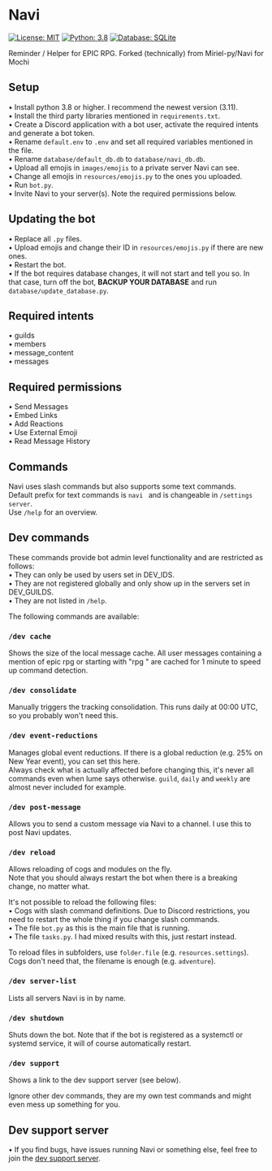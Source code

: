 # Navi

[![License: MIT](https://img.shields.io/badge/License-MIT-yellow.svg)](https://opensource.org/licenses/MIT) [![Python: 3.8](https://img.shields.io/badge/Python-3.8+-brightgreen.svg)](https://www.python.org/) [![Database: SQLite](https://img.shields.io/badge/Database-SQLite-blue.svg)](https://www.sqlite.org/index.html)

Reminder / Helper for EPIC RPG. Forked (technically) from Miriel-py/Navi for Mochi

## Setup

• Install python 3.8 or higher. I recommend the newest version (3.11).  
• Install the third party libraries mentioned in `requirements.txt`.  
• Create a Discord application with a bot user, activate the required intents and generate a bot token.  
• Rename `default.env` to `.env` and set all required variables mentioned in the file.  
• Rename `database/default_db.db` to `database/navi_db.db`.  
• Upload all emojis in `images/emojis` to a private server Navi can see.  
• Change all emojis in `resources/emojis.py` to the ones you uploaded.  
• Run `bot.py`.  
• Invite Navi to your server(s). Note the required permissions below.  

## Updating the bot

• Replace all `.py` files.  
• Upload emojis and change their ID in `resources/emojis.py` if there are new ones.  
• Restart the bot.  
• If the bot requires database changes, it will not start and tell you so. In that case, turn off the bot, **BACKUP YOUR DATABASE** and run `database/update_database.py`.  

## Required intents

• guilds  
• members  
• message_content  
• messages  

## Required permissions

• Send Messages  
• Embed Links  
• Add Reactions  
• Use External Emoji  
• Read Message History  

## Commands

Navi uses slash commands but also supports some text commands.  
Default prefix for text commands is `navi ` and is changeable in `/settings server`.  
Use `/help` for an overview.  

## Dev commands

These commands provide bot admin level functionality and are restricted as follows:  
• They can only be used by users set in DEV_IDS.  
• They are not registered globally and only show up in the servers set in DEV_GUILDS.  
• They are not listed in `/help`.  

The following commands are available:  

### `/dev cache`  

Shows the size of the local message cache. All user messages containing a mention of epic rpg or starting with "rpg " are cached for 1 minute to speed up command detection.  

### `/dev consolidate`  

Manually triggers the tracking consolidation. This runs daily at 00:00 UTC, so you probably won't need this.  

### `/dev event-reductions`  

Manages global event reductions. If there is a global reduction (e.g. 25% on New Year event), you can set this here.  
Always check what is actually affected before changing this, it's never all commands even when lume says otherwise. `guild`, `daily` and `weekly` are almost never included for example.  

### `/dev post-message`  

Allows you to send a custom message via Navi to a channel. I use this to post Navi updates.  

### `/dev reload`  

Allows reloading of cogs and modules on the fly.  
Note that you should always restart the bot when there is a breaking change, no matter what.  

It's not possible to reload the following files:  
• Cogs with slash command definitions. Due to Discord restrictions, you need to restart the whole thing if you change slash commands.  
• The file `bot.py` as this is the main file that is running.  
• The file `tasks.py`. I had mixed results with this, just restart instead.  

To reload files in subfolders, use `folder.file` (e.g. `resources.settings`). Cogs don't need that, the filename is enough (e.g. `adventure`).  

### `/dev server-list`  

Lists all servers Navi is in by name.  

### `/dev shutdown`  

Shuts down the bot. Note that if the bot is registered as a systemctl or systemd service, it will of course automatically restart.  

### `/dev support`  

Shows a link to the dev support server (see below).  

Ignore other dev commands, they are my own test commands and might even mess up something for you.  

## Dev support server

• If you find bugs, have issues running Navi or something else, feel free to join the [dev support server](https://discord.gg/Kz2Vz2K4gy).  
